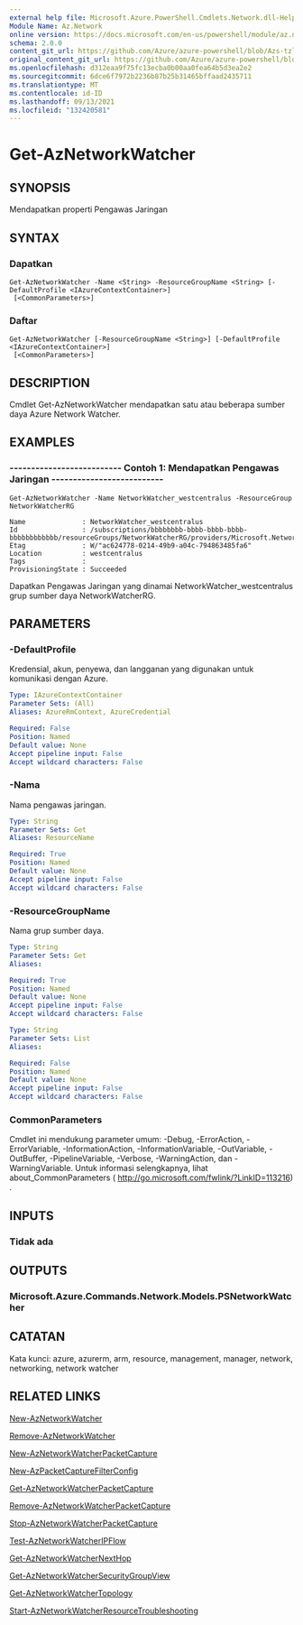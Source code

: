 ```yaml
---
external help file: Microsoft.Azure.PowerShell.Cmdlets.Network.dll-Help.xml
Module Name: Az.Network
online version: https://docs.microsoft.com/en-us/powershell/module/az.network/get-aznetworkwatcher
schema: 2.0.0
content_git_url: https://github.com/Azure/azure-powershell/blob/Azs-tzl/src/Network/Network/help/Get-AzNetworkWatcher.md
original_content_git_url: https://github.com/Azure/azure-powershell/blob/Azs-tzl/src/Network/Network/help/Get-AzNetworkWatcher.md
ms.openlocfilehash: d312eaa9f75fc13ecba0b00aa0fea64b5d3ea2e2
ms.sourcegitcommit: 6dce6f7972b2236b87b25b31465bffaad2435711
ms.translationtype: MT
ms.contentlocale: id-ID
ms.lasthandoff: 09/13/2021
ms.locfileid: "132420581"
---
```

# Get-AzNetworkWatcher

## SYNOPSIS
Mendapatkan properti Pengawas Jaringan

## SYNTAX

### Dapatkan
```
Get-AzNetworkWatcher -Name <String> -ResourceGroupName <String> [-DefaultProfile <IAzureContextContainer>]
 [<CommonParameters>]
```

### Daftar
```
Get-AzNetworkWatcher [-ResourceGroupName <String>] [-DefaultProfile <IAzureContextContainer>]
 [<CommonParameters>]
```

## DESCRIPTION
Cmdlet Get-AzNetworkWatcher mendapatkan satu atau beberapa sumber daya Azure Network Watcher.

## EXAMPLES

### -------------------------- Contoh 1: Mendapatkan Pengawas Jaringan --------------------------
```
Get-AzNetworkWatcher -Name NetworkWatcher_westcentralus -ResourceGroup NetworkWatcherRG

Name              : NetworkWatcher_westcentralus
Id                : /subscriptions/bbbbbbbb-bbbb-bbbb-bbbb-bbbbbbbbbbbb/resourceGroups/NetworkWatcherRG/providers/Microsoft.Network/networkWatchers/NetworkWatcher_westcentralus
Etag              : W/"ac624778-0214-49b9-a04c-794863485fa6"
Location          : westcentralus
Tags              : 
ProvisioningState : Succeeded
```

Dapatkan Pengawas Jaringan yang dinamai NetworkWatcher_westcentralus grup sumber daya NetworkWatcherRG.

## PARAMETERS

### -DefaultProfile
Kredensial, akun, penyewa, dan langganan yang digunakan untuk komunikasi dengan Azure.

```yaml
Type: IAzureContextContainer
Parameter Sets: (All)
Aliases: AzureRmContext, AzureCredential

Required: False
Position: Named
Default value: None
Accept pipeline input: False
Accept wildcard characters: False
```

### -Nama
Nama pengawas jaringan.

```yaml
Type: String
Parameter Sets: Get
Aliases: ResourceName

Required: True
Position: Named
Default value: None
Accept pipeline input: False
Accept wildcard characters: False
```

### -ResourceGroupName
Nama grup sumber daya.

```yaml
Type: String
Parameter Sets: Get
Aliases: 

Required: True
Position: Named
Default value: None
Accept pipeline input: False
Accept wildcard characters: False
```

```yaml
Type: String
Parameter Sets: List
Aliases: 

Required: False
Position: Named
Default value: None
Accept pipeline input: False
Accept wildcard characters: False
```

### CommonParameters
Cmdlet ini mendukung parameter umum: -Debug, -ErrorAction, -ErrorVariable, -InformationAction, -InformationVariable, -OutVariable, -OutBuffer, -PipelineVariable, -Verbose, -WarningAction, dan -WarningVariable. Untuk informasi selengkapnya, lihat about_CommonParameters ( http://go.microsoft.com/fwlink/?LinkID=113216) .

## INPUTS

### Tidak ada

## OUTPUTS

### Microsoft.Azure.Commands.Network.Models.PSNetworkWatcher

## CATATAN
Kata kunci: azure, azurerm, arm, resource, management, manager, network, networking, network watcher 

## RELATED LINKS

[New-AzNetworkWatcher](./New-AzNetworkWatcher.md)

[Remove-AzNetworkWatcher](./Remove-AzNetworkWatcher.md)

[New-AzNetworkWatcherPacketCapture](./New-AzNetworkWatcherPacketCapture.md)

[New-AzPacketCaptureFilterConfig](./New-AzPacketCaptureFilterConfig.md)

[Get-AzNetworkWatcherPacketCapture](./Get-AzNetworkWatcherPacketCapture.md)

[Remove-AzNetworkWatcherPacketCapture](./Remove-AzNetworkWatcherPacketCapture.md)

[Stop-AzNetworkWatcherPacketCapture](./Stop-AzNetworkWatcherPacketCapture.md)

[Test-AzNetworkWatcherIPFlow](./Test-AzNetworkWatcherIPFlow.md)

[Get-AzNetworkWatcherNextHop](./Get-AzNetworkWatcherNextHop.md)

[Get-AzNetworkWatcherSecurityGroupView](./Get-AzNetworkWatcherSecurityGroupView.md)

[Get-AzNetworkWatcherTopology](./Get-AzNetworkWatcherTopology.md)

[Start-AzNetworkWatcherResourceTroubleshooting](./Start-AzNetworkWatcherResourceTroubleshooting.md)
